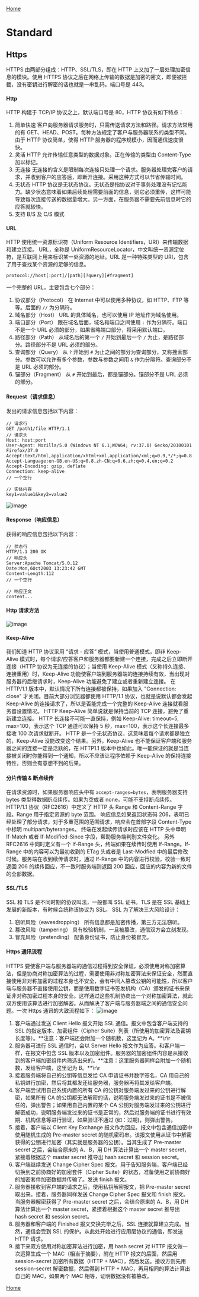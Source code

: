 [Home](../../README.md)

# Standard

## Https
HTTPS 由两部分组成：HTTP、SSL/TLS，即在 HTTP 上又加了一层处理加密信息的模块。使用 HTTPS 协议之后在网络上传输的数据是加密的密文，即便被拦截，没有密钥进行解密的话也就是一串乱码。端口号是 443。

#### Http
HTTP 构建于 TCP/IP 协议之上，默认端口号是 80，HTTP 协议有如下特点：
1. 简单快速
   客户向服务器请求服务时，只需传送请求方法和路径。请求方法常用的有 GET、HEAD、POST。每种方法规定了客户与服务器联系的类型不同。由于 HTTP 协议简单，使得 HTTP 服务器的程序规模小，因而通信速度很快。
2. 灵活
   HTTP 允许传输任意类型的数据对象。正在传输的类型由 Content-Type 加以标记。
3. 无连接
   无连接的含义是限制每次连接只处理一个请求。服务器处理完客户的请求，并收到客户的应答后，即断开连接。采用这种方式可以节省传输时间。
4. 无状态
   HTTP 协议是无状态协议。无状态是指协议对于事务处理没有记忆能力。缺少状态意味着如果后续处理需要前面的信息，则它必须重传，这样可能导致每次连接传送的数据量增大。另一方面，在服务器不需要先前信息时它的应答就较快。
5. 支持 B/S 及 C/S 模式

#### URL
HTTP 使用统一资源标识符（Uniform Resource Identifiers，URI）来传输数据和建立连接。
URL，全称是 UniformResourceLocator，中文叫统一资源定位符，是互联网上用来标识某一处资源的地址。URL 是一种特殊类型的 URI，包含了用于查找某个资源的足够的信息。
```
protocol://host[:port]/[path][?query][#fragment]
```
一个完整的 URL，主要包含七个部分：
1. 协议部分（Protocol）
   在 Internet 中可以使用多种协议，如 HTTP、FTP 等等。后面的 `//` 为分隔符。
2. 域名部分（Host）
   URL 的具体域名，也可以使用 IP 地址作为域名使用。
3. 端口部分（Port）
   跟在域名后面，域名和端口之间使用 `:` 作为分隔符。端口不是一个 URL 必须的部分，如果省略端口部分，将采用默认端口。
4. 路径部分（Path）
   从域名后的第一个 `/` 开始到最后一个 `/` 为止，是路径部分。路径部分不是 URL 必须的部分。
5. 查询部分（Query）
   从 `?` 开始到 `#` 为止之间的部分为查询部分，又称搜索部分。参数可以允许有多个参数，参数与参数之间用 `&` 作为分隔符。查询部分不是 URL 必须的部分。
6. 锚部分（Fragment）
   从 `#` 开始到最后，都是锚部分。锚部分不是 URL 必须的部分。

#### Request（请求信息）
发出的请求信息包括以下内容：
```
// 请求行
GET /path1/file HTTP/1.1
// 请求头
Host: host:port
User-Agent: Mozilla/5.0 (Windows NT 6.1;WOW64; rv:37.0) Gecko/20100101 Firefox/37.0
Accept:text/html,application/xhtml+xml,application/xml;q=0.9,*/*;q=0.8
Accept-Language:en-GB,en-US;q=0.8,zh-CN;q=0.6,zh;q=0.4,en;q=0.2
Accept-Encoding: gzip, deflate
Connection: keep-alive
// 一个空行

// 实体内容
key1=value1&key2=value2
```
![image](https://user-images.githubusercontent.com/8423120/46244331-efb57400-c40f-11e8-8f0f-37def2703329.png)

#### Response（响应信息）
获得的响应信息包括以下内容：
```
// 状态行
HTTP/1.1 200 OK
// 响应头
Server:Apache Tomcat/5.0.12
Date:Mon,6Oct2003 13:23:42 GMT
Content-Length:112
// 一个空行

// 响应正文
content...
```

#### Http 请求方法
![image](https://user-images.githubusercontent.com/8423120/46252516-26d16700-c49c-11e8-98d2-605c6654998e.png)

#### Keep-Alive
我们知道 HTTP 协议采用 “请求 - 应答” 模式，当使用普通模式，即非 Keep-Alive 模式时，每个请求/应答客户和服务器都要新建一个连接，完成之后立即断开连接（HTTP 协议为无连接的协议）；当使用 Keep-Alive 模式（又称持久连接、连接重用）时，Keep-Alive 功能使客户端到服务器端的连接持续有效，当出现对服务器的后继请求时，Keep-Alive 功能避免了建立或者重新建立连接。
在 HTTP/1.1 版本中，默认情况下所有连接都被保持，如果加入 "Connection: close" 才关闭。目前大部分浏览器都使用 HTTP/1.1 协议，也就是说默认都会发起 Keep-Alive 的连接请求了，所以是否能完成一个完整的 Keep-Alive 连接就看服务器设置情况。
HTTP Keep-Alive 简单说就是保持当前的 TCP 连接，避免了重新建立连接。
HTTP 长连接不可能一直保持，例如 Keep-Alive: timeout=5, max=100，表示这个 TCP 通道可以保持 5 秒，max=100，表示这个长连接最多接收 100 次请求就断开。
HTTP 是一个无状态协议，这意味着每个请求都是独立的，Keep-Alive 没能改变这个结果。另外，Keep-Alive 也不能保证客户端和服务器之间的连接一定是活跃的，在 HTTP1.1 版本中也如此。唯一能保证的就是当连接被关闭时你能得到一个通知，所以不应该让程序依赖于 Keep-Alive 的保持连接特性，否则会有意想不到的后果。

#### 分片传输 & 断点续传
在请求资源时，如果服务器响应头中有 `accept-ranges=bytes`，表明服务器支持 bytes 类型得数据断点续传。如果为空或者 none，可能不支持断点续传。
HTTP/1.1 协议（RFC2616）中定义了 HTTP 头 Range 和 Content-Range 字段。Range 用于指定资源的 byte 范围。
响应信息如果返回状态码 206，表明已经处理了部分请求，对于多重范围的范围请求，响应会在首部字段 Content-Type 中标明 multipart/byteranges。
终端在发起续传请求时应该在 HTTP 头中申明 If-Match 或者 If-Modified-Since 字段，帮助服务端判别文件变化。
另外 RFC2616 中同时定义有一个 If-Range 头，终端如果在续传时使用 If-Range。If-Range 中的内容可以为最初收到的 ETag 头或者是 Last-Modfied 中的最后修改时候。服务端在收到续传请求时，通过 If-Range 中的内容进行校验，校验一致时返回 206 的续传回应，不一致时服务端则返回 200 回应，回应的内容为新的文件的全部数据。

#### SSL/TLS
SSL 和 TLS 是不同时期的协议叫法，一般都叫 SSL 证书。TLS 是在 SSL 基础上发展的新版本，有时候会统称该协议为 SSL。
SSL 为了解决三大风险设计：
1. 窃听风险（eavesdropping）
   所有信息都是加密传播，第三方无法窃听。
2. 篡改风险（tampering）
   具有校验机制，一旦被篡改，通信双方会立刻发现。
3. 冒充风险（pretending）
   配备身份证书，防止身份被冒充。

#### Https 通讯流程
HTTPS 要使客户端与服务器端的通信过程得到安全保证，必须使用对称加密算法，但是协商对称加密算法的过程，需要使用非对称加密算法来保证安全，然而直接使用非对称加密的过程本身也不安全，会有中间人篡改公钥的可能性，所以客户端与服务器不直接使用公钥，而是使用数字证书签发机构（CA）颁发的证书来保证非对称加密过程本身的安全。这样通过这些机制协商出一个对称加密算法，就此双方使用该算法进行加密解密。从而解决了客户端与服务器端之间的通信安全问题。一次 Https 通讯的大致流程如下：
![image](https://user-images.githubusercontent.com/8423120/46243773-f93bdd80-c409-11e8-8a2b-6f863a5a24f3.png)
1. 客户端通过发送 Client Hello 报文开始 SSL 通信。报文中包含客户端支持的 SSL 的指定版本、加密组件（Cipher Suite）列表（所使用的加密算法及密钥长度等）。**注意：客户端还会附加一个随机数，这里记为 A。\*\*\r\r
2. 服务器可进行 SSL 通信时，会以 Server Hello 报文作为应答。和客户端一样，在报文中包含 SSL 版本以及加密组件。服务器的加密组件内容是从接收到的客户端加密组件内筛选出来的。**注意：这里服务器同样会附加一个随机数，发给客户端，这里记为 B。\*\*\r\r
3. 接着服务端将自己的公钥等信息发给 CA 申请证书并数字签名，CA 用自己的私钥进行加密，然后将其都发还给服务器，服务器再将其发给客户端。
4. 客户端尝试用自己系统内置的所有 CA 的公钥对服务端发过来的公钥进行解密，如果所有 CA 的公钥都无法解密的话，说明服务端发过来的证书是不被信任的，弹出警告；如果用自己内置的某个 CA 公钥对服务端发过来的公钥进行解密成功，说明服务端发过来的证书是正常的，然后对服务端的证书进行有效期、机构信息等进行验证，如果验证不通过 (如：过期)，则弹出警告。
5. 接着，客户端以 Client Key Exchange 报文作为回应。报文中包含通信加密中使用随机生成的 Pre-master secret 的随机密码串。该报文使用从证书中解密获得的公钥进行加密（其实就是服务器的公钥）。当其生成了 Pre-master secret 之后，会结合原来的 A、B，用 DH 算法计算出一个 master secret，紧接着根据这个 master secret 推导出 hash secret 和 session secret。
6. 客户端继续发送 Change Cipher Spec 报文。用于告知服务端，客户端已经切换到之前协商好的加密套件（Cipher Suite）的状态，准备使用之前协商好的加密套件加密数据并传输了。发送 finish 报文。
7. 服务器接收到客户端的请求之后，使用私钥解密报文，把 Pre-master secret 取出来。接着，服务器同样发送 Change Cipher Spec 报文和 finish 报文。当服务器解密获得了 Pre-master secret 之后，会结合原来的 A、B，用 DH 算法计算出一个 master secret，紧接着根据这个 master secret 推导出 hash secret 和 session secret。
8. 服务器和客户端的 Finished 报文交换完毕之后，SSL 连接就算建立完成。当然，通信会受到 SSL 的保护。从此处开始进行应用层协议的通信，即发送 HTTP 请求。
9. 接下来双方使用对称加密算法进行加密，用 hash secret 对 HTTP 报文做一次运算生成一个 MAC（相当于摘要），附在 HTTP 报文的后面，然后用 session-secret 加密所有数据（HTTP + MAC），然后发送。接收方则先用 session-secret 解密数据，然后得到 HTTP + MAC，再用相同的算法计算出自己的 MAC，如果两个 MAC 相等，证明数据没有被篡改。

[Home](../../README.md)
